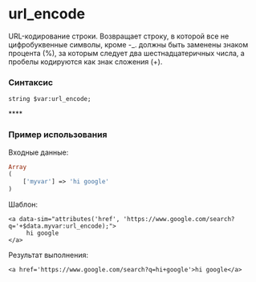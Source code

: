 # url\_encode

URL-кодирование строки. Возвращает строку, в которой все не цифробуквенные символы, кроме -\_. должны быть заменены знаком процента \(%\), за которым следует два шестнадцатеричных числа, а пробелы кодируются как знак сложения \(+\).

### **Синтаксис**

```text
string $var:url_encode;
```

\*\*\*\*

### **Пример использования**

Входные данные:

```php
Array
(
    ['myvar'] => 'hi google'
)
```

Шаблон:

```markup
<a data-sim="attributes('href', 'https://www.google.com/search?q='+$data.myvar:url_encode);">
     hi google
</a>​
```

Результат выполнения:

```markup
<a href='https://www.google.com/search?q=hi+google'>hi google</a>
```

